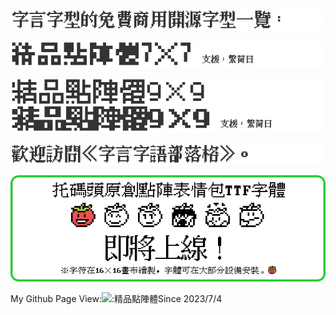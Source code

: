 <!--### Hi there 👋  -->

<!--
**scott0107000/scott0107000** is a ✨ _special_ ✨ repository because its `README.md` (this file) appears on your GitHub profile.

Here are some ideas to get you started:

- 🔭 I’m currently working on ...
- 🌱 I’m currently learning ...
- 👯 I’m looking to collaborate on ...
- 🤔 I’m looking for help with ...
- 💬 Ask me about ...
- 📫 How to reach me: ...
- 😄 Pronouns: ...
- ⚡ Fun fact: ...
-->

[![1](./1.png)]( )

[![2](./2.png)](https://github.com/scott0107000/BoutiqueBitmap7x7)

[![3](./3.png)](https://github.com/scott0107000/BoutiqueBitmap9x9)

[![4](./4.png)](https://fontspeech.blogspot.com/)

[![5](./tomatogithub.png)](https://github.com/scott0107000/Tomato-Emoji)

My Github Page View:![:精品點陣體](https://count.getloli.com/get/@:精品點陣體)Since 2023/7/4
